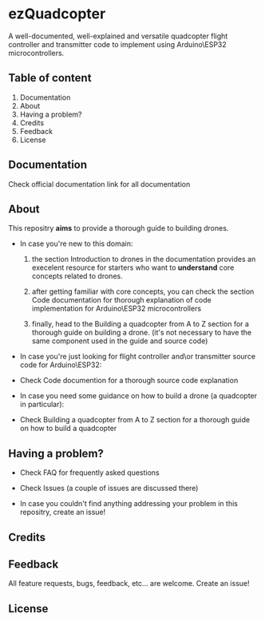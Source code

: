 # ezQuadcopter
A well-documented, well-explained and versatile quadcopter flight controller and transmitter code
to implement using Arduino\ESP32 microcontrollers.

## Table of content
 1. Documentation
 2. About
 3. Having a problem?
 4. Credits
 5. Feedback
 6. License
 
## Documentation
Check official documentation link for all documentation

## About
This repositry __aims__ to provide a thorough guide to building drones.
- In case you're new to this domain:
  1. the section Introduction to drones in the documentation provides an execelent
resource for starters who want to __understand__ core concepts related to drones.

  2. after getting familiar with core concepts, you can check the section Code documentation
for thorough explanation of code implementation for Arduino\ESP32 microcontrollers

  3. finally, head to the Building a quadcopter from A to Z section for a thorough guide on building
a drone. (it's not necessary to have the same component used in the guide and source code)

- In case you're just looking for flight controller and\or transmitter source code for Arduino\ESP32:
 - Check Code documention for a thorough source code explanation

- In case you need some guidance on how to build a drone (a quadcopter in particular):
 - Check Building a quadcopter from A to Z section for a thorough guide on how to build a quadcopter


## Having a problem?
- Check FAQ for frequently asked questions
- Check Issues (a couple of issues are discussed there)

- In case you couldn't find anything addressing your problem in this repositry, create an issue!

## Credits

## Feedback
All feature requests, bugs, feedback, etc... are welcome. Create an issue!

## License
